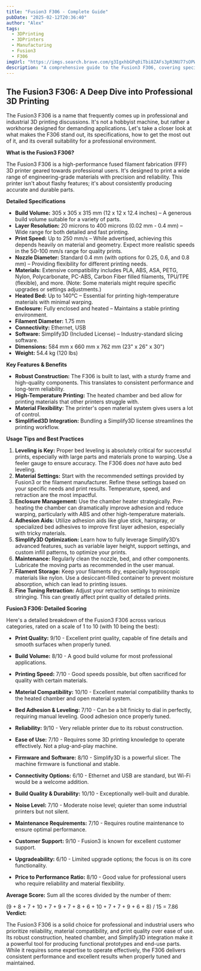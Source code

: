 ```yaml
---
title: "Fusion3 F306 - Complete Guide"
pubDate: "2025-02-12T20:36:40"
author: "Alex"
tags:
  - 3DPrinting
  - 3DPrinters
  - Manufacturing
  - Fusion3
  - F306
imgUrl: "https://imgs.search.brave.com/g3IgxhbGPq0iTbi8ZAFs3pR3NU77sOPWvJCY-iqQPCI/rs:fit:860:0:0:0/g:ce/aHR0cHM6Ly9mYWJi/YWxvby5jb20vd3At/Y29udGVudC91cGxv/YWRzLzIwMjAvMDUv/aW1hZ2UtYXNzZXRf/aW1nXzVlYjBiZGJh/YjQ1M2MucG5n"
description: "A comprehensive guide to the Fusion3 F306, covering specifications, usage tips, and comparisons with similar products."
---
```


## The Fusion3 F306: A Deep Dive into Professional 3D Printing

The Fusion3 F306 is a name that frequently comes up in professional and industrial 3D printing discussions. It's not a hobbyist machine, but rather a workhorse designed for demanding applications. Let's take a closer look at what makes the F306 stand out, its specifications, how to get the most out of it, and its overall suitability for a professional environment.

**What is the Fusion3 F306?**

The Fusion3 F306 is a high-performance fused filament fabrication (FFF) 3D printer geared towards professional users. It's designed to print a wide range of engineering-grade materials with precision and reliability. This printer isn't about flashy features; it's about consistently producing accurate and durable parts.

**Detailed Specifications**

*   **Build Volume:** 305 x 305 x 315 mm (12 x 12 x 12.4 inches) – A generous build volume suitable for a variety of parts.
*   **Layer Resolution:** 20 microns to 400 microns (0.02 mm - 0.4 mm) – Wide range for both detailed and fast printing.
*   **Print Speed:** Up to 250 mm/s – While advertised, achieving this depends heavily on material and geometry. Expect more realistic speeds in the 50-100 mm/s range for quality prints.
*   **Nozzle Diameter:** Standard 0.4 mm (with options for 0.25, 0.6, and 0.8 mm) – Providing flexibility for different printing needs.
*   **Materials:** Extensive compatibility includes PLA, ABS, ASA, PETG, Nylon, Polycarbonate, PC-ABS, Carbon Fiber filled filaments, TPU/TPE (flexible), and more. (Note: Some materials might require specific upgrades or settings adjustments.)
*   **Heated Bed:** Up to 140°C – Essential for printing high-temperature materials with minimal warping.
*   **Enclosure:** Fully enclosed and heated – Maintains a stable printing environment.
*   **Filament Diameter:** 1.75 mm
*   **Connectivity:** Ethernet, USB
*   **Software:** Simplify3D (Included License) – Industry-standard slicing software.
*   **Dimensions:** 584 mm x 660 mm x 762 mm (23" x 26" x 30")
*   **Weight:** 54.4 kg (120 lbs)

**Key Features & Benefits**

*   **Robust Construction:** The F306 is built to last, with a sturdy frame and high-quality components. This translates to consistent performance and long-term reliability.
*   **High-Temperature Printing:** The heated chamber and bed allow for printing materials that other printers struggle with.
*   **Material Flexibility:** The printer's open material system gives users a lot of control.
*   **Simplified3D Integration:** Bundling a Simplify3D license streamlines the printing workflow.

**Usage Tips and Best Practices**

1.  **Leveling is Key:** Proper bed leveling is absolutely critical for successful prints, especially with large parts and materials prone to warping. Use a feeler gauge to ensure accuracy. The F306 does *not* have auto bed leveling.
2.  **Material Settings:** Start with the recommended settings provided by Fusion3 or the filament manufacturer. Refine these settings based on your specific needs and print results. Temperature, speed, and retraction are the most impactful.
3.  **Enclosure Management:** Use the chamber heater strategically. Pre-heating the chamber can dramatically improve adhesion and reduce warping, particularly with ABS and other high-temperature materials.
4.  **Adhesion Aids:** Utilize adhesion aids like glue stick, hairspray, or specialized bed adhesives to improve first layer adhesion, especially with tricky materials.
5.  **Simplify3D Optimization:** Learn how to fully leverage Simplify3D’s advanced features, such as variable layer height, support settings, and custom infill patterns, to optimize your prints.
6.  **Maintenance:** Regularly clean the nozzle, bed, and other components. Lubricate the moving parts as recommended in the user manual.
7.  **Filament Storage:** Keep your filaments dry, especially hygroscopic materials like nylon. Use a desiccant-filled container to prevent moisture absorption, which can lead to printing issues.
8.  **Fine Tuning Retraction:** Adjust your retraction settings to minimize stringing. This can greatly affect print quality of detailed prints.

**Fusion3 F306: Detailed Scoring**

Here's a detailed breakdown of the Fusion3 F306 across various categories, rated on a scale of 1 to 10 (with 10 being the best):

*   **Print Quality:** 9/10 - Excellent print quality, capable of fine details and smooth surfaces when properly tuned.

*   **Build Volume:** 8/10 - A good build volume for most professional applications.

*   **Printing Speed:** 7/10 - Good speeds possible, but often sacrificed for quality with certain materials.

*   **Material Compatibility:** 10/10 - Excellent material compatibility thanks to the heated chamber and open material system.

*   **Bed Adhesion & Leveling:** 7/10 - Can be a bit finicky to dial in perfectly, requiring manual leveling. Good adhesion once properly tuned.

*   **Reliability:** 9/10 - Very reliable printer due to its robust construction.

*   **Ease of Use:** 7/10 - Requires some 3D printing knowledge to operate effectively. Not a plug-and-play machine.

*   **Firmware and Software:** 8/10 - Simplify3D is a powerful slicer. The machine firmware is functional and stable.

*   **Connectivity Options:** 6/10 - Ethernet and USB are standard, but Wi-Fi would be a welcome addition.

*   **Build Quality & Durability:** 10/10 - Exceptionally well-built and durable.

*   **Noise Level:** 7/10 - Moderate noise level; quieter than some industrial printers but not silent.

*   **Maintenance Requirements:** 7/10 - Requires routine maintenance to ensure optimal performance.

*   **Customer Support:** 9/10 - Fusion3 is known for excellent customer support.

*   **Upgradeability:** 6/10 - Limited upgrade options; the focus is on its core functionality.

*   **Price to Performance Ratio:** 8/10 - Good value for professional users who require reliability and material flexibility.

**Average Score:** Sum all the scores divided by the number of them:

(9 + 8 + 7 + 10 + 7 + 9 + 7 + 8 + 6 + 10 + 7 + 7 + 9 + 6 + 8) / 15 = 7.86
**Verdict:**

The Fusion3 F306 is a solid choice for professional and industrial users who prioritize reliability, material compatibility, and print quality over ease of use. Its robust construction, heated chamber, and Simplify3D integration make it a powerful tool for producing functional prototypes and end-use parts. While it requires some expertise to operate effectively, the F306 delivers consistent performance and excellent results when properly tuned and maintained.
